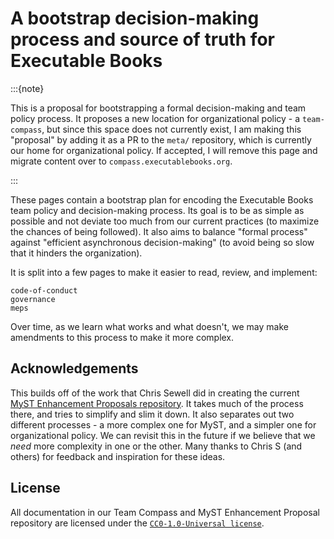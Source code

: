 # A bootstrap decision-making process and source of truth for Executable Books

:::{note}

This is a proposal for bootstrapping a formal decision-making and team policy process.
It proposes a new location for organizational policy - a `team-compass`, but since this space does not currently exist, I am making this "proposal" by adding it as a PR to the `meta/` repository, which is currently our home for organizational policy. If accepted, I will remove this page and migrate content over to `compass.executablebooks.org`.

:::

These pages contain a bootstrap plan for encoding the Executable Books team policy and decision-making process. Its goal is to be as simple as possible and not deviate too much from our current practices (to maximize the chances of being followed). It also aims to balance "formal process" against "efficient asynchronous decision-making" (to avoid being so slow that it hinders the organization).

It is split into a few pages to make it easier to read, review, and implement:

```{toctree}
code-of-conduct
governance
meps
```

Over time, as we learn what works and what doesn't, we may make amendments to this process to make it more complex.

## Acknowledgements

This builds off of the work that Chris Sewell did in creating the current [MyST Enhancement Proposals repository](https://myst-enhancement-proposals.readthedocs.io/en/latest/mep-0001.html). It takes much of the process there, and tries to simplify and slim it down. It also separates out two different processes - a more complex one for MyST, and a simpler one for organizational policy. We can revisit this in the future if we believe that we _need_ more complexity in one or the other. Many thanks to Chris S (and others) for feedback and inspiration for these ideas.


## License

All documentation in our Team Compass and MyST Enhancement Proposal repository are licensed under the [`CC0-1.0-Universal license`](https://creativecommons.org/publicdomain/zero/1.0/).
